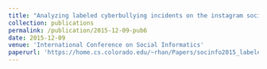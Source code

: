 ```yaml
---
title: "Analyzing labeled cyberbullying incidents on the instagram social network"
collection: publications
permalink: /publication/2015-12-09-pub6
date: 2015-12-09
venue: 'International Conference on Social Informatics'
paperurl: 'https://home.cs.colorado.edu/~rhan/Papers/socinfo2015_labeled.pdf'
---
```

